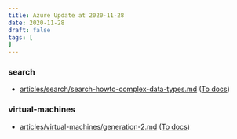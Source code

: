 ```yaml
---
title: Azure Update at 2020-11-28
date: 2020-11-28
draft: false
tags: [
]
---
```


### search
- [articles/search/search-howto-complex-data-types.md](https://github.com/MicrosoftDocs/azure-docs/compare/79e063e..0d632af#diff-1751ddc7a9544d87a0d2658559cd1743925922cd6e770ec1f76e8e2d894f07b9) ([To docs](https://docs.microsoft.com/en-us/azure/search/search-howto-complex-data-types?WT.mc_id=AZ-MVP-5003408))
    
### virtual-machines
- [articles/virtual-machines/generation-2.md](https://github.com/MicrosoftDocs/azure-docs/compare/79e063e..0d632af#diff-2834bd9b0ac274b96595b33b9f2364bc697bcb0708ba8a075a4daf54af146e88) ([To docs](https://docs.microsoft.com/en-us/azure/virtual-machines/generation-2?WT.mc_id=AZ-MVP-5003408))
    
